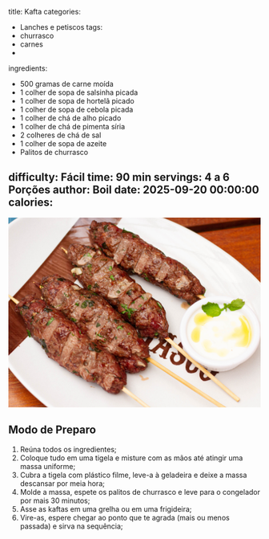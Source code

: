 title: Kafta
categories:
  - Lanches e petiscos
tags:
  - churrasco
  - carnes
  - 
ingredients:
  - 500 gramas de carne moída
  - 1 colher de sopa de salsinha picada
  - 1 colher de sopa de hortelã picado
  - 1 colher de sopa de cebola picada
  - 1 colher de chá de alho picado
  - 1 colher de chá de pimenta síria
  - 2 colheres de chá de sal
  - 1 colher de sopa de azeite
  - Palitos de churrasco

difficulty: Fácil
time: 90 min
servings: 4 a 6 Porções
author: Boil
date: 2025-09-20 00:00:00
calories:
---
![Kafta](/images/kafta.png)

## Modo de Preparo
1. Reúna todos os ingredientes;
2. Coloque tudo em uma tigela e misture com as mãos até atingir uma massa uniforme;
3. Cubra a tigela com plástico filme, leve-a à geladeira e deixe a massa descansar por meia hora;
4. Molde a massa, espete os palitos de churrasco e leve para o congelador por mais 30 minutos;
5. Asse as kaftas em uma grelha ou em uma frigideira;
6. Vire-as, espere chegar ao ponto que te agrada (mais ou menos passada) e sirva na sequência;